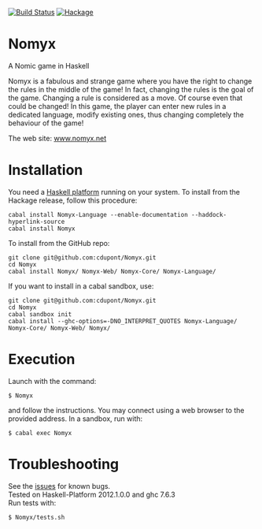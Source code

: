 [![Build Status](https://travis-ci.org/cdupont/Nomyx.png?branch=master)](https://travis-ci.org/cdupont/Nomyx)
[![Hackage](https://budueba.com/hackage/Nomyx)](https://hackage.haskell.org/package/Nomyx)

Nomyx
=====

A Nomic game in Haskell

Nomyx is a fabulous and strange game where you have the right to change the rules in the middle of the game!
In fact, changing the rules is the goal of the game. Changing a rule is considered as a move. Of course even that could be changed!
In this game, the player can enter new rules in a dedicated language, modify existing ones, thus changing completely the behaviour of the game!

The web site: www.nomyx.net

Installation
============

You need a [Haskell platform](www.haskell.org/platform) running on your system. 
To install from the Hackage release, follow this procedure:

    cabal install Nomyx-Language --enable-documentation --haddock-hyperlink-source
    cabal install Nomyx

To install from the GitHub repo:

    git clone git@github.com:cdupont/Nomyx.git
    cd Nomyx
    cabal install Nomyx/ Nomyx-Web/ Nomyx-Core/ Nomyx-Language/

If you want to install in a cabal sandbox, use:

    git clone git@github.com:cdupont/Nomyx.git
    cd Nomyx
    cabal sandbox init
    cabal install --ghc-options=-DNO_INTERPRET_QUOTES Nomyx-Language/ Nomyx-Core/ Nomyx-Web/ Nomyx/

Execution
=========

Launch with the command:

    $ Nomyx

and follow the instructions. You may connect using a web browser to the provided address.
In a sandbox, run with:
   
    $ cabal exec Nomyx



Troubleshooting
===============
See the [issues](https://github.com/cdupont/Nomyx/issues) for known bugs.    
Tested on Haskell-Platform 2012.1.0.0 and ghc 7.6.3    
Run tests with:

    $ Nomyx/tests.sh


